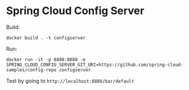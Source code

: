 # Spring Cloud Config Server

Build:

`docker build . -t configserver`

Run:

`docker run -it -p 8888:8888 -e SPRING_CLOUD_CONFIG_SERVER_GIT_URI=https://github.com/spring-cloud-samples/config-repo configserver`

Test by going to `http://localhost:8888/bar/default`